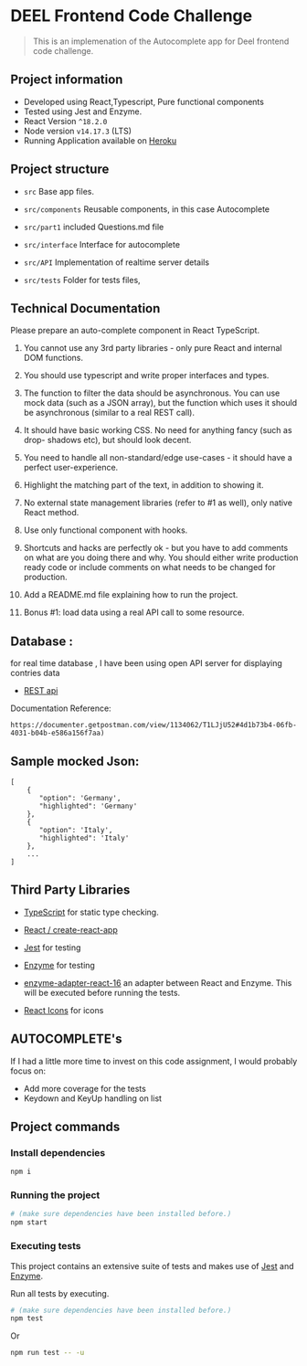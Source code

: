 # DEEL Frontend Code Challenge

> This is an implemenation of the Autocomplete app for Deel frontend code challenge.

## Project information

- Developed using React,Typescript, Pure functional components
- Tested using Jest and Enzyme.
- React Version `^18.2.0`
- Node version `v14.17.3` (LTS)
- Running Application available on [Heroku](https://deel-autocomplete.herokuapp.com/)

## Project structure

- `src` Base app files.

- `src/components` Reusable components, in this case Autocomplete
- `src/part1` included Questions.md file

- `src/interface` Interface for autocomplete
- `src/API` Implementation of realtime server details
- `src/tests` Folder for tests files,

## Technical Documentation

Please prepare an auto-complete component in React TypeScript.

1. You cannot use any 3rd party libraries - only pure React and internal DOM
   functions.
2. You should use typescript and write proper interfaces and types.
3. The function to filter the data should be asynchronous. You can use mock data
   (such as a JSON array), but the function which uses it should be asynchronous
   (similar to a real REST call).

4. It should have basic working CSS. No need for anything fancy (such as drop-
   shadows etc), but should look decent.

5. You need to handle all non-standard/edge use-cases - it should have a perfect
   user-experience.
6. Highlight the matching part of the text, in addition to showing it.
7. No external state management libraries (refer to #1 as well), only native React
   method.
8. Use only functional component with hooks.
9. Shortcuts and hacks are perfectly ok - but you have to add comments on what
   are you doing there and why. You should either write production ready code or
   include comments on what needs to be changed for production.
10. Add a README.md file explaining how to run the project.
11. Bonus #1: load data using a real API call to some resource.

## Database :

for real time database , I have been using open API server for displaying contries data

- [REST api](https://countriesnow.space/api/v0.1/countries/positions)

Documentation Reference:

`https://documenter.getpostman.com/view/1134062/T1LJjU52#4d1b73b4-06fb-4031-b04b-e586a156f7aa)`

## Sample mocked Json:

```
[
    {
       "option": 'Germany',
       "highlighted": 'Germany'
    },
    {
       "option": 'Italy',
       "highlighted": 'Italy'
    },
    ...
]

```

## Third Party Libraries

- [TypeScript](https://www.typescriptlang.org/) for static type checking.
- [React / create-react-app](https://github.com/facebook/create-react-app)
- [Jest](https://jestjs.io/) for testing
- [Enzyme](https://airbnb.io/enzyme/) for testing
- [enzyme-adapter-react-16](https://enzymejs.github.io/enzyme/docs/installation/react-16.html) an adapter between React and Enzyme. This will be executed before running the tests.

- [React Icons](https://react-icons.github.io/react-icons) for icons

## AUTOCOMPLETE's

If I had a little more time to invest on this code assignment, I would probably
focus on:

- Add more coverage for the tests
- Keydown and KeyUp handling on list

## Project commands

### Install dependencies

```zsh
npm i
```

### Running the project

```zsh
# (make sure dependencies have been installed before.)
npm start
```

### Executing tests

This project contains an extensive suite of tests and makes use of [Jest](https://jestjs.io/) and [Enzyme](https://github.com/airbnb/enzyme).

Run all tests by executing.

```zsh
# (make sure dependencies have been installed before.)
npm test
```

Or

```zsh
npm run test -- -u
```
